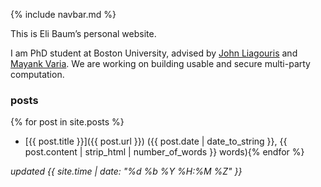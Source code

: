 {% include navbar.md %}

This is Eli Baum’s personal website.

I am PhD student at Boston University, advised by [John Liagouris](https://cs-people.bu.edu/liagos/index.html) and [Mayank Varia](https://www.mvaria.com/).  We are working on building usable and secure multi-party computation.

### posts
{% for post in site.posts %}
- [{{ post.title }}]({{ post.url }}) ({{ post.date | date_to_string }}, {{ post.content | strip_html | number_of_words }} words){% endfor %}

*updated {{ site.time | date: "%d %b %Y %H:%M %Z" }}*
